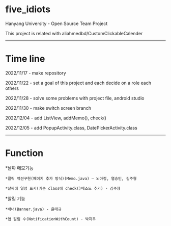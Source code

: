 # five_idiots
Hanyang University - Open Source Team Project

This project is related with aliahmedbd/CustomClickableCalender
***
# Time line

2022/11/17 - make repository

2022/11/22 - set a goal of this project and  each decide on a role each others

2022/11/28 - solve some problems with project file, android studio

2022/11/30 - make switch screen branch

2022/12/04 - add ListView, addMemo(), check()

2022/12/05 - add PopupActivity.class, DatePickerActivity.class

***
# Function
*날짜 메모기능

    *클릭 액션구현(페이지 추가 방식)(Memo.java) – 뇌아정, 염승민, 김주형

    *날짜에 일정 표시(기존 class에 check()메소드 추가) - 김주형

*알림 기능

    *배너(Banner.java) - 윤태규

    *앱 알림 수(NotificationWithCount) - 박지우
